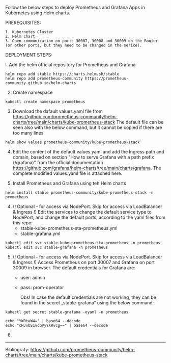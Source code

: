Follow the below steps to deploy Prometheus and Grafana Apps in Kubernetes using Helm charts.

PREREQUISITES:

    l. Kubernetes Cluster
    2. Helm chart
    3. Open communication on ports 30007, 30008 and 30009 on the Router (or other ports, but they need to be changed in the serice).

DEPLOYMENT STEPS:

  l. Add the helm official repository for Prometheus and Grafana 

    helm repo add stable https://charts.helm.sh/stable
    helm repo add prometheus-community https://prometheus-community.github.io/helm-charts
    
  2. Create namespace
     
    kubectl create namespace prometheus

  3. Download the dafault values.yaml file from https://github.com/prometheus-community/helm-charts/tree/main/charts/kube-prometheus-stack
     The default file can be seen also with the below command, but it cannot be copied if there are too many lines

    helm show values prometheus-community/kube-prometheus-stack

  4. Edit the content of the default values.yaml and add the Ingress path and domain, based on section "How to serve Grafana with a path prefix (/grafana)" from the official documentation https://github.com/grafana/helm-charts/tree/main/charts/grafana. The complete modified values.yaml file is attached here.

  3. Install Prometheus and Grafana using teh Helm charts

    helm install stable prometheus-community/kube-prometheus-stack -n prometheus

  4. (! Optional - for access via NodePort. Skip for access via LoadBalancer & Ingress !) Edit the services to change the default service type to NodePort, and change the default ports, according to the yaml files from this repo:
     - stable-kube-prometheus-sta-prometheus.yml
     - stable-grafana.yml

    kubectl edit svc stable-kube-prometheus-sta-prometheus -n prometheus
    kubectl edit svc stable-grafana -n prometheus

  5. (! Optional - for access via NodePort. Skip for access via LoadBalancer & Ingress !) Access Prometheus on port 30007 and Grafana on port 30009 in browser. The default credentials for Grafana are:
     - user: admin
     - pass: prom-operator
    
       Obs! In case the default credentials are not working, they can be found in the secret „stable-grafana” using the below command:
       
    kubectl get secret stable-grafana -oyaml -n prometheus
    
    echo "YWRtaW4=" | base64 --decode
    echo "cHJvbS1vcGVyYXRvcg==" | base64 --decode

   6. 


---
Bibliografy: https://github.com/prometheus-community/helm-charts/tree/main/charts/kube-prometheus-stack
